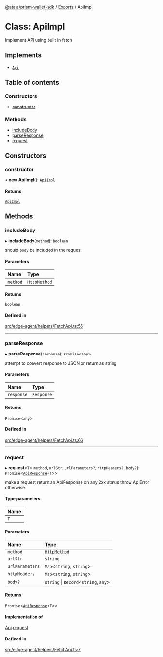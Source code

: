 [@atala/prism-wallet-sdk](../README.md) / [Exports](../modules.md) / ApiImpl

# Class: ApiImpl

Implement API using built in fetch

## Implements

- [`Api`](../interfaces/Domain.Api.md)

## Table of contents

### Constructors

- [constructor](ApiImpl.md#constructor)

### Methods

- [includeBody](ApiImpl.md#includebody)
- [parseResponse](ApiImpl.md#parseresponse)
- [request](ApiImpl.md#request)

## Constructors

### constructor

• **new ApiImpl**(): [`ApiImpl`](ApiImpl.md)

#### Returns

[`ApiImpl`](ApiImpl.md)

## Methods

### includeBody

▸ **includeBody**(`method`): `boolean`

should `body` be included in the request

#### Parameters

| Name | Type |
| :------ | :------ |
| `method` | [`HttpMethod`](../modules/Domain.md#httpmethod) |

#### Returns

`boolean`

#### Defined in

[src/edge-agent/helpers/FetchApi.ts:55](https://github.com/hyperledger/identus-edge-agent-sdk-ts/blob/c632f0efed4b3d905476bd3d4312ebd50a8d0a12/src/edge-agent/helpers/FetchApi.ts#L55)

___

### parseResponse

▸ **parseResponse**(`response`): `Promise`\<`any`\>

attempt to convert response to JSON
or return as string

#### Parameters

| Name | Type |
| :------ | :------ |
| `response` | `Response` |

#### Returns

`Promise`\<`any`\>

#### Defined in

[src/edge-agent/helpers/FetchApi.ts:66](https://github.com/hyperledger/identus-edge-agent-sdk-ts/blob/c632f0efed4b3d905476bd3d4312ebd50a8d0a12/src/edge-agent/helpers/FetchApi.ts#L66)

___

### request

▸ **request**\<`T`\>(`method`, `urlStr`, `urlParameters?`, `httpHeaders?`, `body?`): `Promise`\<[`ApiResponse`](Domain.ApiResponse.md)\<`T`\>\>

make a request
return an ApiResponse on any 2xx status
throw ApiError otherwise

#### Type parameters

| Name |
| :------ |
| `T` |

#### Parameters

| Name | Type |
| :------ | :------ |
| `method` | [`HttpMethod`](../modules/Domain.md#httpmethod) |
| `urlStr` | `string` |
| `urlParameters` | `Map`\<`string`, `string`\> |
| `httpHeaders` | `Map`\<`string`, `string`\> |
| `body?` | `string` \| `Record`\<`string`, `any`\> |

#### Returns

`Promise`\<[`ApiResponse`](Domain.ApiResponse.md)\<`T`\>\>

#### Implementation of

[Api](../interfaces/Domain.Api.md).[request](../interfaces/Domain.Api.md#request)

#### Defined in

[src/edge-agent/helpers/FetchApi.ts:7](https://github.com/hyperledger/identus-edge-agent-sdk-ts/blob/c632f0efed4b3d905476bd3d4312ebd50a8d0a12/src/edge-agent/helpers/FetchApi.ts#L7)
